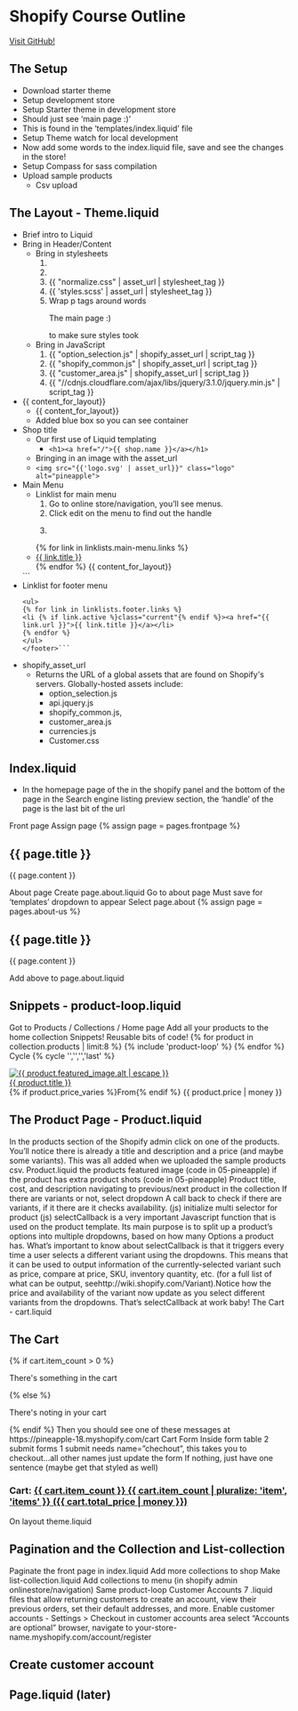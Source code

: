 # Shopify Course Outline

[Visit GitHub!](www.github.com)

## The Setup
* Download starter theme
* Setup development store
* Setup Starter theme in development store
* Should just see ‘main page :)’
* This is found in the ‘templates/index.liquid’ file
* Setup Theme watch for local development
* Now add some words to the index.liquid file, save and see the changes in the store!
* Setup Compass for sass compilation
* Upload sample products
  * Csv upload

## The Layout - Theme.liquid
* Brief intro to Liquid
* Bring in Header/Content
  * Bring in stylesheets
    1. <meta name="viewport" content="width=device-width, initial-scale=1">
    2. <title>{{ page_title}} - {{ shop.name }}</title>
    3. {{ "normalize.css" | asset_url | stylesheet_tag }}
    4. {{ 'styles.scss' | asset_url | stylesheet_tag }}
    5. Wrap p tags around words <p>The main page :)</p> to make sure styles took
  * Bring in JavaScript
    1. {{ "option_selection.js" | shopify_asset_url | script_tag }}
    2. {{ "shopify_common.js" | shopify_asset_url | script_tag }}
    3. {{ "customer_area.js"  | shopify_asset_url | script_tag }}
    4. {{ "//cdnjs.cloudflare.com/ajax/libs/jquery/3.1.0/jquery.min.js" | script_tag }}
* {{ content_for_layout}}
  * <div class="container">
      {{ content_for_layout}}
    </div>
  * Added blue box so you can see container
* Shop title
  * Our first use of Liquid templating
    * ```<h1><a href="/">{{ shop.name }}</a></h1>```
  * Bringing in an image with the asset_url
  * ```<img src="{{'logo.svg' | asset_url}}" class="logo" alt="pineapple">```
* Main Menu  
  * Linklist for main menu
    1. Go to online store/navigation, you’ll see menus.
    2. Click edit on the menu to find out the handle
    3. ```<ul>
      {% for link in linklists.main-menu.links %}
       <li {% if link.active %}class="current"{% endif %}><a href="{{ link.url }}">{{ link.title }}</a></li>
      {% endfor %}
        {{ content_for_layout}}
      </ul>```
  * Linklist for footer menu
    ```<footer>
    <ul>
    {% for link in linklists.footer.links %}
    <li {% if link.active %}class="current"{% endif %}><a href="{{ link.url }}">{{ link.title }}</a></li>
    {% endfor %}
    </ul>
    </footer>```

  * shopify_asset_url
    * Returns the URL of a global assets that are found on Shopify's servers. Globally-hosted assets include:
      * option_selection.js
      * api.jquery.js
      * shopify_common.js,
      * customer_area.js
      * currencies.js
      * Customer.css




## Index.liquid
  * In the homepage page of the in the shopify panel and the bottom of the page in the Search engine listing preview section, the ‘handle’ of the page is the last bit of the url
  [](../search-engine-preview.png)

Front page
Assign page {% assign page = pages.frontpage %}
<h2>{{ page.title }}</h2>
<p>{{ page.content }}</p>
About page
Create page.about.liquid
Go to about page
Must save for ‘templates’ dropdown to appear
Select page.about
{% assign page = pages.about-us %}
<h2>{{ page.title }}</h2>
<p>{{ page.content }}</p>
Add above to page.about.liquid

## Snippets - product-loop.liquid
Got to Products / Collections / Home page
Add all your products to the home collection
Snippets! Reusable bits of code!
{% for product in collection.products | limit:8 %}
      {% include 'product-loop' %}
    {% endfor %}
Cycle {% cycle '','','','last' %}

<div class="left {% cycle '','','','last' %}">
  <div>
    <a href="{{ product.url | within: collection }}">
      <img src="{{ product.featured_image.src | product_img_url: 'medium' }}" alt="{{ product.featured_image.alt | escape }}" />
    </a>
  </div>
  <div>
    <a href="{{ product.url | within: collection }}">
        {{ product.title }}
      </a>
  </div>
  <div >
    {% if product.price_varies %}From{% endif %}
    {{ product.price | money }}
  </div>
</div>

## The Product Page - Product.liquid
In the products section of the Shopify admin click on one of the products.  You’ll notice there is already a title and description and a price (and maybe some variants).  This was all added when we uploaded the sample products csv.
Product.liquid
the products featured image (code in 05-pineapple)
if the product has extra product shots (code in 05-pineapple)
Product title, cost, and description
navigating to previous/next product in the collection
If there are variants or not, select dropdown
A call back to check if there are variants, if it there are it checks availability. (js)
initialize multi selector for product (js)
selectCallback is a very important Javascript function that is used on the product template. Its main purpose is to split up a product’s options into multiple dropdowns, based on how many Options a product has. What’s important to know about selectCallback is that it triggers every time a user selects a different variant using the dropdowns. This means that it can be used to output information of the currently-selected variant such as price, compare at price, SKU, inventory quantity, etc. (for a full list of what can be output, seehttp://wiki.shopify.com/Variant).Notice how the price and availability of the variant now update as you select different variants from the dropdowns. That’s selectCallback at work baby!
The Cart - cart.liquid

## The Cart
{% if cart.item_count > 0 %}
<p>There's something in the cart</p>
{% else %}
<p>There's noting in your cart</p>
{% endif %}
Then you should see one of these messages at https://pineapple-18.myshopify.com/cart
Cart Form
Inside form table
2 submit forms
1 submit needs name=”chechout”, this takes you to checkout...all other names just update the form
If nothing, just have one sentence (maybe get that styled as well)
<h3>Cart: <a href="/cart">{{ cart.item_count }} {{ cart.item_count | pluralize: 'item', 'items' }} ({{ cart.total_price | money }})</a></h3>
On layout theme.liquid

## Pagination and the Collection and List-collection
Paginate the front page in index.liquid
Add more collections to shop
Make list-collection.liquid
Add collections to menu (in shopify admin onlinestore/navigation)
Same product-loop
Customer Accounts
7 .liquid files that allow returning customers to create an account, view their previous orders, set their default addresses, and more.
Enable customer accounts - Settings > Checkout  in customer accounts area select “Accounts are optional”
 browser, navigate to your-store-name.myshopify.com/account/register

## Create customer account
## Page.liquid (later)
